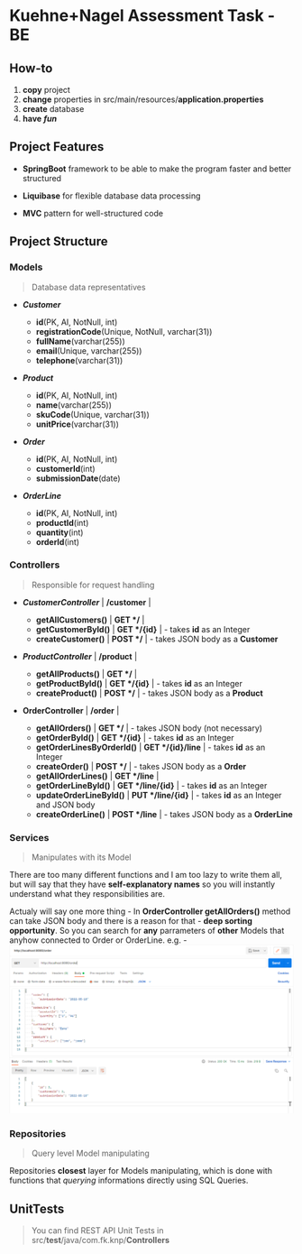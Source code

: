 # Kuehne+Nagel Assessment Task - BE

## How-to

1. **copy** project
2. **change** properties in src/main/resources/**application.properties**
3. **create** database
4. **have** **_fun_**

## Project Features

- **SpringBoot** framework to be able to make the program faster and better structured

- **Liquibase** for flexible database data processing

- **MVC** pattern for well-structured code

## Project Structure

### Models

> Database data representatives

- **_Customer_**

  - **id**(PK, AI, NotNull, int)
  - **registrationCode**(Unique, NotNull, varchar(31))
  - **fullName**(varchar(255))
  - **email**(Unique, varchar(255))
  - **telephone**(varchar(31))

- **_Product_**

  - **id**(PK, AI, NotNull, int)
  - **name**(varchar(255))
  - **skuCode**(Unique, varchar(31))
  - **unitPrice**(varchar(31))

- **_Order_**

  - **id**(PK, AI, NotNull, int)
  - **customerId**(int)
  - **submissionDate**(date)

- **_OrderLine_**
  - **id**(PK, AI, NotNull, int)
  - **productId**(int)
  - **quantity**(int)
  - **orderId**(int)

### Controllers

> Responsible for request handling

- **_CustomerController_** | **/customer** |

  - **getAllCustomers()** | **GET \*/** |
  - **getCustomerById()** | **GET \*/{id}** | - takes **id** as an Integer
  - **createCustomer()** | **POST \*/** | - takes JSON body as a **Customer**

- **_ProductController_** | **/product** |

  - **getAllProducts()** | **GET \*/** |
  - **getProductById()** | **GET \*/{id}** | - takes **id** as an Integer
  - **createProduct()** | **POST \*/** | - takes JSON body as a **Product**

- **OrderController** | **/order** |
  - **getAllOrders()** | **GET \*/** | - takes JSON body (not necessary)
  - **getOrderById()** | **GET \*/{id}** | - takes **id** as an Integer
  - **getOrderLinesByOrderId()** | **GET \*/{id}/line** | - takes **id** as an Integer
  - **createOrder()** | **POST \*/** | - takes JSON body as a **Order**
  - **getAllOrderLines()** | **GET \*/line** |
  - **getOrderLineById()** | **GET \*/line/{id}** | - takes **id** as an Integer
  - **updateOrderLineById()** | **PUT \*/line/{id}** | - takes **id** as an Integer and JSON body
  - **createOrderLine()** | **POST \*/line** | - takes JSON body as a **OrderLine**

### Services

> Manipulates with its Model

There are too many different functions and I am too lazy to write them all, but will say that they have **self-explanatory names** so you will instantly understand what they responsibilities are.

Actualy will say one more thing - In **OrderController getAllOrders()** method can take JSON body and there is a reason for that - **deep sorting opportunity**. So you can search for **any** parrameters of **other** Models that anyhow connected to Order or OrderLine. e.g. -
![filterExample](./gitsrc/filterExample.png)

### Repositories

> Query level Model manipulating

Repositories **closest** layer for Models manipulating, which is done with functions that _querying_ informations directly using SQL Queries.

## UnitTests

> You can find REST API Unit Tests in src/**test**/java/com.fk.knp/**Controllers**
